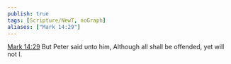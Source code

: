 ```yaml
---
publish: true
tags: [Scripture/NewT, noGraph]
aliases: ["Mark 14:29"]
---
```

[Mark 14:29](https://churchofjesuschrist.org/study/scriptures/nt/mark/14?lang=eng&id=p29#p29) But Peter said unto him, Although all shall be offended, yet will not I.
